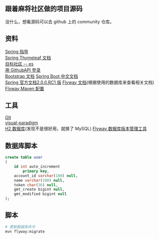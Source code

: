 ## 跟着麻将社区做的项目源码
没什么，想看源码可以去 github 上的 community 仓库。

## 资料
[Spring 指导](https://spring.io/guides)  
[Spring Thymeleaf 文档](https://spring.io/guides/gs/serving-web-content/)  
[目标社区 -- es](https://elasticsearch.cn/explore)  
[用 GithubAPI 登录](https://developer.github.com/apps/building-oauth-apps/creating-an-oauth-app/)  
[Bootstrap 文档](https://v3.bootcss.com/components/#navbar-buttons)
[Spring Boot 中文文档](https://www.springcloud.cc/spring-boot.html#_learning_about_spring_boot_features)  
[Spring 官方文档2.0.0.RC1 版](https://docs.spring.io/spring-boot/docs/2.0.0.RC1/reference/htmlsingle/)
[Flyway 文档](https://flywaydb.org/documentation/database/mysql)(根据使用的数据库来查看相关文档)
[Flyway Maven 配置](https://flywaydb.org/getstarted/firststeps/maven)

## 工具
[GIt](https://git-scm.com/downloads)  
[visual-paradigm](https://online.visual-paradigm.com/cn/)  
[H2 数据库](https://www.h2database.com/html/quickstart.html)(发现不是很好用，就换了 MySQL)
[Flyway 数据库版本管理工具](https://flywaydb.org/)



## 数据库脚本
```sql
create table user
(
	id int auto_increment
		primary key,
	account_id varchar(100) null,
	name varchar(100) null,
	token char(36) null,
	gmt_create bigint null,
	gmt_modified bigint null
);
```


## 脚本
```bash
# 更新数据库命令
mvn flyway:migrate
```
